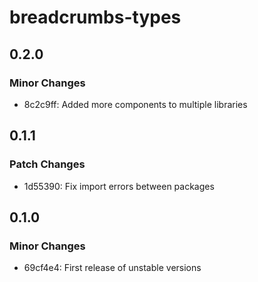 # breadcrumbs-types

## 0.2.0

### Minor Changes

- 8c2c9ff: Added more components to multiple libraries

## 0.1.1

### Patch Changes

- 1d55390: Fix import errors between packages

## 0.1.0

### Minor Changes

- 69cf4e4: First release of unstable versions
